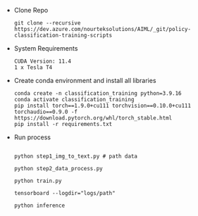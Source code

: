 * Clone Repo
    ```
    git clone --recursive https://dev.azure.com/nourteksolutions/AIML/_git/policy-classification-training-scripts
    ```

* System Requirements
    ```
    CUDA Version: 11.4
    1 x Tesla T4
    ```

* Create conda environment and install all libraries
    ```
    conda create -n classification_training python=3.9.16
    conda activate classification_training
    pip install torch==1.9.0+cu111 torchvision==0.10.0+cu111 torchaudio==0.9.0 -f https://download.pytorch.org/whl/torch_stable.html
    pip install -r requirements.txt
    ```

* Run process
    ```
    
    python step1_img_to_text.py # path data

    python step2_data_process.py

    python train.py

    tensorboard --logdir="logs/path"
    
    python inference


    ```